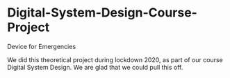 # Digital-System-Design-Course-Project
Device for Emergencies

We did this theoretical project during lockdown 2020, as part of our course Digital System Design. We are glad that we could pull this off.
